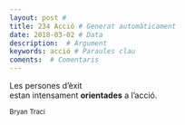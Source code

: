 ```yaml
---
layout: post #
title: 234 Acció # Generat automàticament
date: 2018-03-02 # Data
description:  # Argument
keywords: acció # Paraules clau
coments:  # Comentaris
---
```


Les persones d’èxit <br />
estan intensament **orientades** a l’acció.

<small>Bryan Traci</small>
